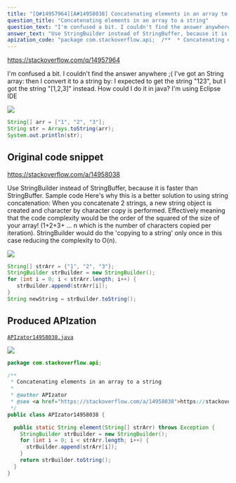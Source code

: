 ```yaml
---
title: "[Q#14957964][A#14958038] Concatenating elements in an array to a string"
question_title: "Concatenating elements in an array to a string"
question_text: "I'm confused a bit. I couldn't find the answer anywhere ;( I've got an String array: then I convert it to a string by: I expected to get the string \"123\", but I got the string \"[1,2,3]\" instead. How could I do it in java? I'm using Eclipse IDE"
answer_text: "Use StringBuilder instead of StringBuffer, because it is faster than StringBuffer. Sample code Here's why this is a better solution to using string concatenation: When you concatenate 2 strings, a new string object is created and character by character copy is performed. Effectively meaning that the code complexity would be the order of the squared of the size of your array! (1+2+3+ ... n which is the number of characters copied per iteration). StringBuilder would do the 'copying to a string' only once in this case reducing the complexity to O(n)."
apization_code: "package com.stackoverflow.api;  /**  * Concatenating elements in an array to a string  *  * @author APIzator  * @see <a href=\"https://stackoverflow.com/a/14958038\">https://stackoverflow.com/a/14958038</a>  */ public class APIzator14958038 {    public static String element(String[] strArr) throws Exception {     StringBuilder strBuilder = new StringBuilder();     for (int i = 0; i < strArr.length; i++) {       strBuilder.append(strArr[i]);     }     return strBuilder.toString();   } }"
---
```


https://stackoverflow.com/q/14957964

I&#x27;m confused a bit. I couldn&#x27;t find the answer anywhere ;(
I&#x27;ve got an String array:
then I convert it to a string by:
I expected to get the string &quot;123&quot;, but I got the string &quot;[1,2,3]&quot; instead.
How could I do it in java? I&#x27;m using Eclipse IDE


<div class="code-logo"><img src="/stackoverflow.png" /></div>

```java
String[] arr = ["1", "2", "3"];
String str = Arrays.toString(arr);
System.out.println(str);
```


## Original code snippet

https://stackoverflow.com/a/14958038

Use StringBuilder instead of StringBuffer, because it is faster than StringBuffer.
Sample code
Here&#x27;s why this is a better solution to using string concatenation: When you concatenate 2 strings, a new string object is created and character by character copy is performed. Effectively meaning that the code complexity would be the order of the squared of the size of your array!
(1+2+3+ ... n which is the number of characters copied per iteration).
StringBuilder would do the &#x27;copying to a string&#x27; only once in this case reducing the complexity to O(n).

<div class="code-logo"><img src="/stackoverflow.png" /></div>

```java
String[] strArr = {"1", "2", "3"};
StringBuilder strBuilder = new StringBuilder();
for (int i = 0; i < strArr.length; i++) {
   strBuilder.append(strArr[i]);
}
String newString = strBuilder.toString();
```

## Produced APIzation

[`APIzator14958038.java`](https://github.com/blind-papers/apization-temp-data/raw/main/search/APIzator14958038.java)

<div class="code-logo"><img src="/apizator.png" /></div>

```java
package com.stackoverflow.api;

/**
 * Concatenating elements in an array to a string
 *
 * @author APIzator
 * @see <a href="https://stackoverflow.com/a/14958038">https://stackoverflow.com/a/14958038</a>
 */
public class APIzator14958038 {

  public static String element(String[] strArr) throws Exception {
    StringBuilder strBuilder = new StringBuilder();
    for (int i = 0; i < strArr.length; i++) {
      strBuilder.append(strArr[i]);
    }
    return strBuilder.toString();
  }
}

```